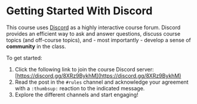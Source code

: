# Getting Started With Discord

This course uses [Discord](https://discord.com/) as a highly interactive course
forum. Discord provides an efficient way to ask and answer questions, discuss
course topics (and off-course topics), and - most importantly - develop a sense
of **community** in the class.

To get started:

1. Click the following link to join the course Discord server: [https://discord.gg/8XRz9BykhM](https://discord.gg/8XRz9BykhM)
1. Read the post in the `#rules` channel and acknowledge your agreement with a
   `:thumbsup:` reaction to the indicated message.
1. Explore the different channels and start engaging! 

